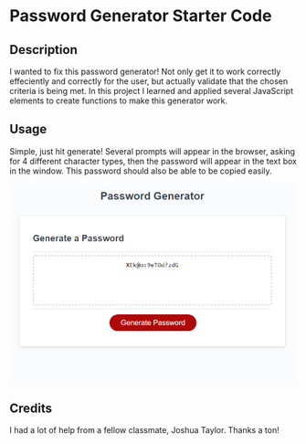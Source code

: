 # Password Generator Starter Code

## Description

I wanted to fix this password generator! Not only get it to work correctly effeciently and correctly for the user, but actually validate that the chosen criteria is being met. In this project I learned and applied several JavaScript elements to create functions to make this generator work.

## Usage

Simple, just hit generate! Several prompts will appear in the browser, asking for 4 different character types, then the password will appear in the text box in the window. This password should also be able to be copied easily.

<img src="./images/generated-pass.png" alt="generated-password-mockup">

## Credits

I had a lot of help from a fellow classmate, Joshua Taylor. Thanks a ton!





